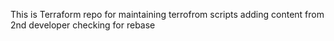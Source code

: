This is Terraform repo for maintaining terrofrom scripts
adding content from 2nd developer
checking for rebase

